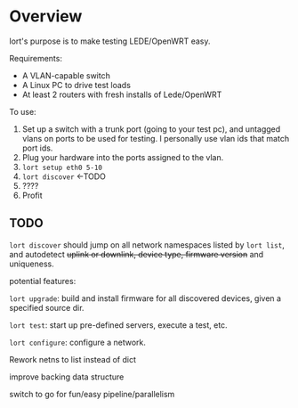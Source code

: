Overview
=========

lort's purpose is to make testing LEDE/OpenWRT easy.

Requirements:

- A VLAN-capable switch
- A Linux PC to drive test loads
- At least 2 routers with fresh installs of Lede/OpenWRT

To use:

1. Set up a switch with a trunk port (going to your test pc), and untagged 
vlans on ports to be used for testing. I personally use vlan ids that match 
port ids.
2. Plug your hardware into the ports assigned to the vlan.
3. `lort setup eth0 5-10`
4. `lort discover` <-TODO
5. ????
6. Profit


TODO
----

`lort discover` should jump on all network namespaces listed by `lort list`,
and autodetect ~~uplink or downlink, device type, firmware version~~ and uniqueness.

potential features:
 
`lort upgrade`: build and install firmware for all discovered devices, given a specified source dir.

`lort test`: start up pre-defined servers, execute a test, etc.

`lort configure`: configure a network.

Rework netns to list instead of dict

improve backing data structure

switch to go for fun/easy pipeline/parallelism
